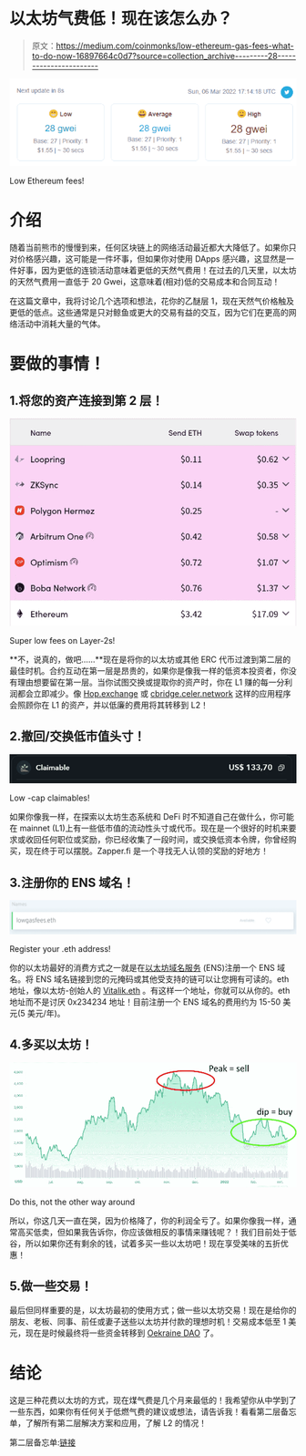 # 以太坊气费低！现在该怎么办？

> 原文：<https://medium.com/coinmonks/low-ethereum-gas-fees-what-to-do-now-16897664c0d7?source=collection_archive---------28----------------------->

![](img/8763b2fb16cd528a3781a8ce6ce5930b.png)

Low Ethereum fees!

# 介绍

随着当前熊市的慢慢到来，任何区块链上的网络活动最近都大大降低了。如果你只对价格感兴趣，这可能是一件坏事，但如果你对使用 DApps 感兴趣，这显然是一件好事，因为更低的连锁活动意味着更低的天然气费用！在过去的几天里，以太坊的天然气费用一直低于 20 Gwei，这意味着(相对)低的交易成本和合同互动！

在这篇文章中，我将讨论几个选项和想法，花你的乙醚层 1，现在天然气价格触及更低的低点。这些通常是只对鲸鱼或更大的交易有益的交互，因为它们在更高的网络活动中消耗大量的气体。

# 要做的事情！

## 1.将您的资产连接到第 2 层！

![](img/caf4aaf6153a59ad98f801240743035e.png)

Super low fees on Layer-2s!

**不，说真的，做吧……**现在是将你的以太坊或其他 ERC 代币过渡到第二层的最佳时机。合约互动在第一层是昂贵的，如果你是像我一样的低资本投资者，你没有理由想要留在第一层。当你试图交换或提取你的资产时，你在 L1 赚的每一分利润都会立即减少。像 [Hop.exchange](https://hop.exchange/) 或 [cbridge.celer.network](http://cbridge.celer.network) 这样的应用程序会照顾你在 L1 的资产，并以低廉的费用将其转移到 L2！

## 2.撤回/交换低市值头寸！

![](img/7d2e7966f2b23255ddb77ca9f00de844.png)

Low -cap claimables!

如果你像我一样，在探索以太坊生态系统和 DeFi 时不知道自己在做什么，你可能在 mainnet (L1)上有一些低市值的流动性头寸或代币。现在是一个很好的时机来要求或收回任何职位或奖励，你已经收集了一段时间，或交换低资本令牌，你曾经购买，现在终于可以摆脱。Zapper.fi 是一个寻找无人认领的奖励的好地方！

## 3.注册你的 ENS 域名！

![](img/c55c908cb89ea373b2bb0c23588d1e08.png)

Register your .eth address!

你的以太坊最好的消费方式之一就是在[以太坊域名服务](https://app.ens.domains/) (ENS)注册一个 ENS 域名。将 ENS 域名链接到您的元掩码或其他受支持的链可以让您拥有可读的。eth 地址，像以太坊-创始人的 [Vitalik.eth](https://twitter.com/vitalikbuterin) 。有这样一个地址，你就可以从你的。eth 地址而不是讨厌 0x234234 地址！目前注册一个 ENS 域名的费用约为 15-50 美元(5 美元/年)。

## 4.多买以太坊！

![](img/0e876ec8c963bbcbfec198c2c599efb7.png)

Do this, not the other way around

所以，你这几天一直在哭，因为价格降了，你的利润全亏了。如果你像我一样，通常高买低卖，但如果我告诉你，你应该做相反的事情来赚钱呢？！我们目前处于低谷，所以如果你还有剩余的钱，试着多买一些以太坊吧！现在享受美味的五折优惠！

## 5.做一些交易！

最后但同样重要的是，以太坊最初的使用方式；做一些以太坊交易！现在是给你的朋友、老板、同事、前任或妻子送些以太坊并付款的理想时机！交易成本低至 1 美元，现在是时候最终将一些资金转移到 [Oekraine DAO](https://www.ukrainedao.love/) 了。

# 结论

这是三种花费以太坊的方式，现在煤气费是几个月来最低的！我希望你从中学到了一些东西，如果你有任何关于低燃气费的建议或想法，请告诉我！看看第二层备忘单，了解所有第二层解决方案和应用，了解 L2 的情况！

第二层备忘单:[链接 ](https://mirror.xyz/ethmaxitard.eth/iyCAlOexgQKOvoSAAk4utYGEdnESOKb5HstM2_LaqL4)